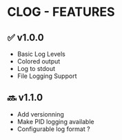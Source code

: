 # CLOG - FEATURES

## ✅ v1.0.0
- Basic Log Levels
- Colored output
- Log to stdout
- File Logging Support

## 🔜 v1.1.0
- Add versionning
- Make PID logging available
- Configurable log format ?
